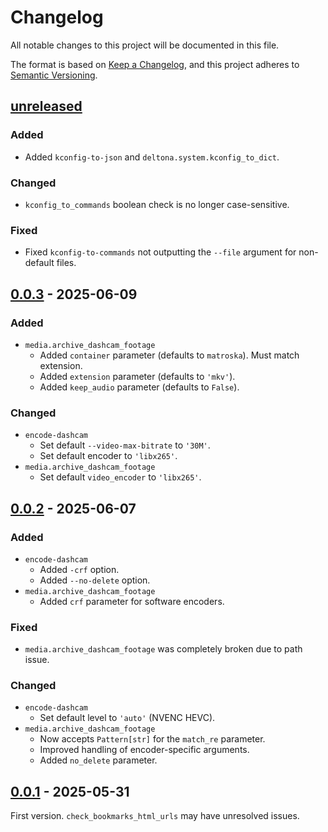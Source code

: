 <!-- markdownlint-configure-file {"MD024": { "siblings_only": true } } -->

# Changelog

All notable changes to this project will be documented in this file.

The format is based on [Keep a Changelog](https://keepachangelog.com/en/1.0.0/), and this project
adheres to [Semantic Versioning](https://semver.org/spec/v2.0.0.html).

## [unreleased]

### Added

- Added `kconfig-to-json` and `deltona.system.kconfig_to_dict`.

### Changed

- `kconfig_to_commands` boolean check is no longer case-sensitive.

### Fixed

- Fixed `kconfig-to-commands` not outputting the `--file` argument for non-default files.

## [0.0.3] - 2025-06-09

### Added

- `media.archive_dashcam_footage`
  - Added `container` parameter (defaults to `matroska`). Must match extension.
  - Added `extension` parameter (defaults to `'mkv'`).
  - Added `keep_audio` parameter (defaults to `False`).

### Changed

- `encode-dashcam`
  - Set default `--video-max-bitrate` to `'30M'`.
  - Set default encoder to `'libx265'`.
- `media.archive_dashcam_footage`
  - Set default `video_encoder` to `'libx265'`.

## [0.0.2] - 2025-06-07

### Added

- `encode-dashcam`
  - Added `-crf` option.
  - Added `--no-delete` option.
- `media.archive_dashcam_footage`
  - Added `crf` parameter for software encoders.

### Fixed

- `media.archive_dashcam_footage` was completely broken due to path issue.

### Changed

- `encode-dashcam`
  - Set default level to `'auto'` (NVENC HEVC).
- `media.archive_dashcam_footage`
  - Now accepts `Pattern[str]` for the `match_re` parameter.
  - Improved handling of encoder-specific arguments.
  - Added `no_delete` parameter.

## [0.0.1] - 2025-05-31

First version. `check_bookmarks_html_urls` may have unresolved issues.

[unreleased]: https://github.com/Tatsh/deltona/compare/v0.0.3...HEAD
[0.0.3]: https://github.com/Tatsh/deltona/compare/v0.0.2...v0.0.3
[0.0.2]: https://github.com/Tatsh/deltona/compare/v0.0.1...v0.0.2
[0.0.1]: https://github.com/Tatsh/deltona/releases/tag/v0.0.1
